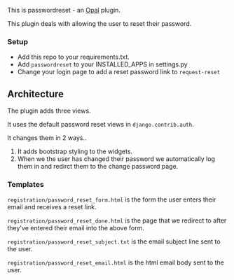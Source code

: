 This is passwordreset - an [Opal](https://github.com/openhealthcare/opal) plugin.

This plugin deals with allowing the user to reset their password.


### Setup

* Add this repo to your requirements.txt.
* Add `passwordreset` to your INSTALLED_APPS in settings.py
* Change your login page to add a reset password link to `request-reset`



## Architecture

The plugin adds three views.


It uses the default password reset views in `django.contrib.auth`.

It changes them in 2 ways..

1. It adds bootstrap styling to the widgets.
2. When we the user has changed their password we automatically
   log them in and redirct them to the change password page.

### Templates
`registration/password_reset_form.html` is the form the user enters their email and receives a reset link.

`registration/password_reset_done.html` is the page that we redirect to after they've entered their email into the above form.


`registration/password_reset_subject.txt` is the email subject line sent to the user.

`registration/password_reset_email.html` is the html email body sent to the user.

